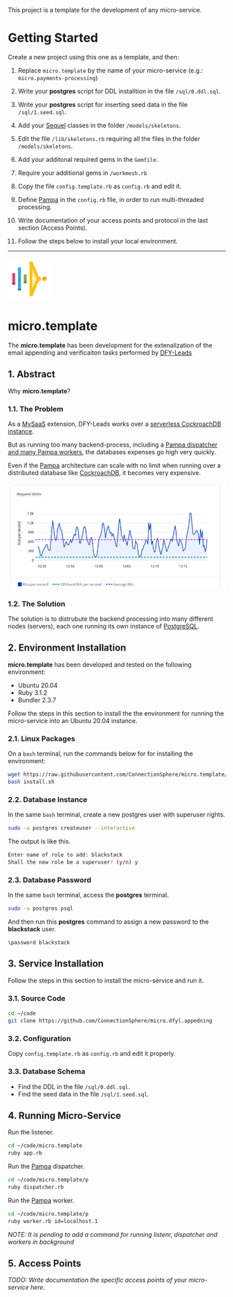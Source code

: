 This project is a template for the development of any micro-service.

# Getting Started

Create a new project using this one as a template, and then:

1. Replace `micro.template` by the name of your micro-service (e.g.: `micro.payments-processing`)

2. Write your **postgres** script for DDL installtion in the file `/sql/0.ddl.sql`.

3. Write your **postgres** script for inserting seed data in the file `/sql/1.seed.sql`.

4. Add your [Sequel](https://sequel.jeremyevans.net/) classes in the folder `/models/skeletons`.

5. Edit the file `/lib/skeletons.rb` requiring all the files in the folder `/models/skeletons`.

6. Add your additonal required gems in the `Gemfile`.

7. Require your additional gems in `/workmesh.rb`

8. Copy the file `config.template.rb` as `config.rb` and edit it.

9. Define [Pampa](https://github.com/leandrosardi/pampa) in the `config.rb` file, in order to run multi-threaded processing.

10. Write documentation of your access points and protocol in the last section (Access Points).

11. Follow the steps below to install your local environment.

-----

![MySaaS Micro-Services Logo](/public/core/images/micro/logo-100.png)

# micro.template

The **micro.template** has been development for the extenalization of the email appending and verificaiton tasks performed by [DFY-Leads](https://github.com/leandrosardi/dfy-leads) 

## 1. Abstract

Why **micro.template**?

### 1.1. The Problem

As a [MySaaS](https://github.com/leandrosardi/mysaas) extension, DFY-Leads works over a [serverless CockroachDB instance](https://www.cockroachlabs.com/serverless/).

But as running too many backend-process, including a [Pampa dispatcher and many Pampa workers](https://github.com/leandrosardi/pampa), the databases expenses go high very quickly.

Even if the [Pampa](https://github.com/leandrosardi/pampa) architecture can scale with no limit when running over a distributed database like [CockroachDB](https://www.cockroachlabs.com/), it becomes very expensive.

![CockroachDB Expenses](/public/core/images/micro/crdb1.png)

### 1.2. The Solution

The solution is to distrubute the backend processing into many different nodes (servers), each one running its own instance of [PostgreSQL](https://www.postgresql.org
).

## 2. Environment Installation

**micro.template** has been developed and tested on the following environment:

- Ubuntu 20.04
- Ruby 3.1.2
- Bundler 2.3.7

Follow the steps in this section to install the the environment for running the micro-service into an Ubuntu 20.04 instance.

### 2.1. Linux Packages

On a `bash` terminal, run the commands below for for installing the environment:

```bash
wget https://raw.githubusercontent.com/ConnectionSphere/micro.template/main/install.sh
bash install.sh
```

### 2.2. Database Instance

In the same `bash` terminal, create a new postgres user with superuser rights.

```bash
sudo -u postgres createuser --interactive
```

The output is like this.

```bash
Enter name of role to add: blackstack
Shall the new role be a superuser? (y/n) y
```

### 2.3. Database Password

In the same `bash` terminal, access the **postgres** terminal.

```bash
sudo -u postgres psql
```

And then run this **postgres** command to assign a new password to the **blackstack** user.

```psql
\password blackstack
```

## 3. Service Installation

Follow the steps in this section to install the micro-service and run it.

### 3.1. Source Code

```bash
cd ~/code
git clone https://github.com/ConnectionSphere/micro.dfyl.appedning
```

### 3.2. Configuration

Copy `config.template.rb` as `config.rb` and edit it properly.

### 3.3. Database Schema

- Find the DDL in the file `/sql/0.ddl.sql`.
- Find the seed data in the file `/sql/1.seed.sql`.

## 4. Running Micro-Service

Run the listener.

```bash
cd ~/code/micro.template
ruby app.rb
```

Run the [Pampa](https://github.com/leandrosardi/pampa) dispatcher.

```bash
cd ~/code/micro.template/p
ruby dispatcher.rb
```

Run the [Pampa](https://github.com/leandrosardi/pampa) worker.

```bash
cd ~/code/micro.template/p
ruby worker.rb id=localhost.1
```

_NOTE: It is pending to add a command for running listenr, dispatcher and workers in background_

## 5. Access Points

_TODO: Write documentation the specific access points of your micro-service here._ 